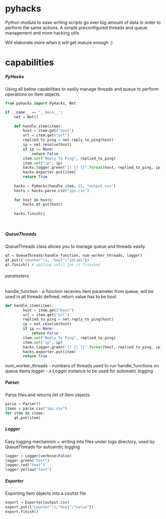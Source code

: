 # pyhacks
Python module to ease writing scripts go over big amount of data in order to perform the same actions. A simple preconfigured threads and queue management and more hacking utils

Will elaborate more when it will get mature enough :)

# capabilities
##### PyHacks
Using all below capabilities to easily manage threads and queue to perform operations on Item objects.


```python
from pyhacks import PyHacks, Net

if __name__ == "__main__":
	net = Net()
	
	def handle_item(item):
		host = item.get("host")
		url = item.get("url")
		replied_to_ping = net.reply_to_ping(host)
		ip = net.resolve(host)
		if ip == None:
			return False
		item.set("Reply To Ping", replied_to_ping)
		item.set("ip", ip)
		hacks.logger.green("{} {} {}".format(host, replied_to_ping, ip))
		hacks.exporter.put(item)
		return True
	
	hacks = PyHacks(handle_item, 25, "output.csv")
	hosts = hacks.parse.csv("ips.csv")
	
	for host in hosts:
		hacks.qt.put(host)
	
	hacks.finish()

    
```


##### QueueThreads
QueueThreads class allows you to manage queue and threads easily.
```python
qt = QueueThreads(handle_function, num_worker_threads, logger)
qt.put({"counter":1, "key1":"value1"})
qt.finish() # waiting until job is finished
```

###### parameters
handle_function - a function recevies item parameter from queue, will be used in all threads defined, return value has to be bool
```python
def handle_item(item):
		host = item.get("host")
		url = item.get("url")
		replied_to_ping = net.reply_to_ping(host)
		ip = net.resolve(host)
		if ip == None:
			return False
		item.set("Reply To Ping", replied_to_ping)
		item.set("ip", ip)
		hacks.logger.green("{} {} {}".format(host, replied_to_ping, ip))
		hacks.exporter.put(item)
		return True

```
num_worker_threads - numbers of threads used to run handle_functions on queue items
logger - a Logger instance to be used for automatic logging

##### Parser
Parse files and returns list of Item objects
```python
parse = Parser()
items = parse.csv("ips.csv")
for item in items:
	qt.put(item)
```


##### Logger
Easy logging mechanism + writing into files under logs directory, used by QueueThreads for autoamtic logging
```python
logger = Logger(verbose=False)
logger.green("text")
logger.red("text")
logger.yellow("text")
```

##### Exporter
Exporting Item objects into a csv/txt file

```python
export = Exporter(output.csv)
export.put({"counter":1,"key1":"value"})
export.finish()
```